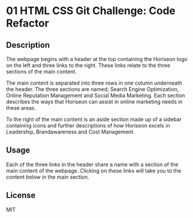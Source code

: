 # 01 HTML CSS Git Challenge: Code Refactor

## Description

The webpage begins with a header at the top containing the Horiseon logo on the left and three links to the right. These links relate to the three sections of the main content.

The main content is separated into three rows in one column underneath the header. The three sections are named; Search Engine Optimization, Online Reputation Management and Social Media Marketing. Each section describes the ways that Horiseon can assist in online marketing needs in these areas.

To the right of the main content is an aside section made up of a sidebar containing icons and further descriptions of how Horiseon excels in Leadership, Brandawareness and Cost Management.

## Usage
Each of the three links in the header share a name with a section of the main content of the webpage. Clicking on these links will take you to the content below in the main section. 

## License
MIT